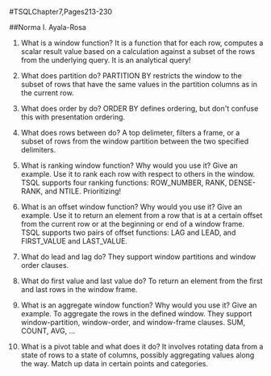 #TSQLChapter7,Pages213-230

##Norma I. Ayala-Rosa

1. What is a window function? It is a function that for each 
row, computes a scalar result value based on a calculation against a subset of the rows from the underlying query.
It is an analytical query!

2. What does partition do? PARTITION BY restricts the window to the subset of rows that have the same values in the partition columns as in the current row.

3. What does order by do? ORDER BY defines ordering, but don't confuse this with presentation ordering.

4. What does rows between do? A top delimeter, filters a frame, or a subset of rows from the window partition between the two specified delimiters.

5. What is ranking window function? Why would you use it? Give an example. Use it to rank each row with respect to others in the window. TSQL supports four ranking functions: ROW_NUMBER, RANK, DENSE-RANK, and NTILE.  Prioritizing!

6. What is an offset window function? Why would you use it? Give an example.  Use it to return an element from a row that is at a certain offset from the current row or at the beginning or end of a window frame. TSQL supports two pairs of offset functions: LAG and LEAD, and FIRST_VALUE and LAST_VALUE.

7. What do lead and lag do? They support window partitions and window order clauses.

8. What do first value and last value do? To return an element from the first and last rows in the window frame.

9. What is an aggregate window function? Why would you use it? Give an example. To aggregate the rows in the defined window.  They support window-partition, window-order, and window-frame clauses.  SUM, COUNT, AVG, ...

10. What is a pivot table and what does it do?  It involves rotating data from a state of rows to a state of columns, possibly aggregating values along the way.  Match up data in certain points and categories.